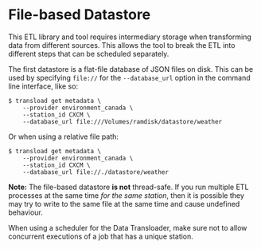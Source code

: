 # File-based Datastore

This ETL library and tool requires intermediary storage when transforming data from different sources. This allows the tool to break the ETL into different steps that can be scheduled separately.

The first datastore is a flat-file database of JSON files on disk. This can be used by specifying `file://` for the `--database_url` option in the command line interface, like so:

```
$ transload get metadata \
    --provider environment_canada \
    --station_id CXCM \
    --database_url file:///Volumes/ramdisk/datastore/weather
```

Or when using a relative file path:

```
$ transload get metadata \
    --provider environment_canada \
    --station_id CXCM \
    --database_url file://./datastore/weather
```

**Note:** The file-based datastore **is not** thread-safe. If you run multiple ETL processes at the same time *for the same station*, then it is possible they may try to write to the same file at the same time and cause undefined behaviour.

When using a scheduler for the Data Transloader, make sure not to allow concurrent executions of a job that has a unique station.

